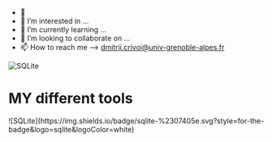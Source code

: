 








- 👋
- 👀 I’m interested in ...
- 🌱 I’m currently learning ...
- 💞️ I’m looking to collaborate on ...
- 📫 How to reach me --> dmitrii.crivoi@univ-grenoble-alpes.fr

![SQLite](https://img.shields.io/badge/sqlite-%2307405e.svg?style=for-the-badge&logo=sqlite&logoColor=white)
<H1> MY different tools </H1>
![SQLite](https://img.shields.io/badge/sqlite-%2307405e.svg?style=for-the-badge&logo=sqlite&logoColor=white)


